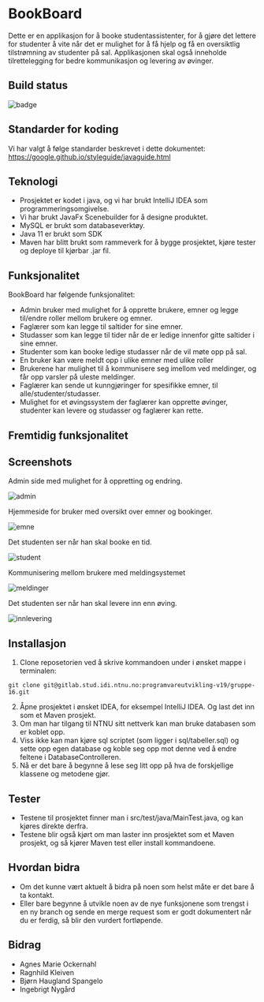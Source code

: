 # BookBoard

Dette er en applikasjon for å booke studentassistenter, for å gjøre det lettere for studenter å vite når det er mulighet for å få hjelp og få en oversiktlig tilstrømning av studenter på sal.
Applikasjonen skal også inneholde tilrettelegging for bedre kommunikasjon og levering av øvinger.

## Build status

![badge](https://badge.buildkite.com/sample.svg?status=passing)

## Standarder for koding

Vi har valgt å følge standarder beskrevet i dette dokumentet: https://google.github.io/styleguide/javaguide.html

## Teknologi

* Prosjektet er kodet i java, og vi har brukt IntelliJ IDEA som programmeringsomgivelse. 
* Vi har brukt JavaFx Scenebuilder for å designe produktet. 
* MySQL er brukt som databaseverktøy.
* Java 11 er brukt som SDK
* Maven har blitt brukt som rammeverk for å bygge prosjektet, kjøre tester og deploye til kjørbar .jar fil.

## Funksjonalitet

BookBoard har følgende funksjonalitet:
* Admin bruker med mulighet for å opprette brukere, emner og legge til/endre roller mellom brukere og emner.
* Faglærer som kan legge til saltider for sine emner.
* Studasser som kan legge til tider når de er ledige innenfor gitte saltider i sine emner.
* Studenter som kan booke ledige studasser når de vil møte opp på sal.
* En bruker kan være meldt opp i ulike emner med ulike roller
* Brukerene har mulighet til å kommunisere seg imellom ved meldinger, og får opp varsler på uleste meldinger.
* Faglærer kan sende ut kunngjøringer for spesifikke emner, til alle/studenter/studasser.
* Mulighet for et øvingssystem der faglærer kan opprette øvinger, studenter kan levere og studasser og faglærer kan rette.

## Fremtidig funksjonalitet


## Screenshots

Admin side med mulighet for å oppretting og endring.

![admin](https://i.imgur.com/2lfmsDy.png)

Hjemmeside for bruker med oversikt over emner og bookinger.

![emne](https://i.imgur.com/0lCzvde.png)

Det studenten ser når han skal booke en tid.

![student](https://i.imgur.com/anq62YH.png)

Kommunisering mellom brukere med meldingsystemet

![meldinger](https://i.imgur.com/Cnzhno0.png)

Det studenten ser når han skal levere inn enn øving.

![innlevering](https://i.imgur.com/o3BemqG.png)

## Installasjon

1. Clone reposetorien ved å skrive kommandoen under i ønsket mappe i terminalen:

```git
git clone git@gitlab.stud.idi.ntnu.no:programvareutvikling-v19/gruppe-16.git
```

2. Åpne prosjektet i ønsket IDEA, for eksempel IntelliJ IDEA. Og last det inn som et Maven prosjekt.
3. Om man har tilgang til NTNU sitt nettverk kan man bruke databasen som er koblet opp.
4. Viss ikke kan man kjøre sql scriptet (som ligger i sql/tabeller.sql) og sette opp egen database og koble seg opp mot denne ved å endre feltene i DatabaseControlleren.
5. Nå er det bare å begynne å lese seg litt opp på hva de forskjellige klassene og metodene gjør.

## Tester

* Testene til prosjektet finner man i src/test/java/MainTest.java, og kan kjøres direkte derfra.
* Testene blir også kjørt om man laster inn prosjektet som et Maven prosjekt, og så kjører Maven test eller install kommandoene.

## Hvordan bidra

* Om det kunne vært aktuelt å bidra på noen som helst måte er det bare å ta kontakt.
* Eller bare begynne å utvikle noen av de nye funksjonene som trengst i en ny branch og sende en merge request som er godt dokumentert når du er ferdig, så blir den vurdert fortløpende.

## Bidrag

* Agnes Marie Ockernahl
* Ragnhild Kleiven
* Bjørn Haugland Spangelo
* Ingebrigt Nygård


